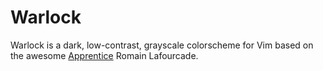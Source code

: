 # Warlock

Warlock is a dark, low-contrast, grayscale colorscheme for Vim based on the
awesome [Apprentice](https://github.com/romainl/Apprentice) Romain Lafourcade.

